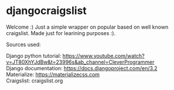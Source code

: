 # djangocraigslist

Welcome :)
Just a simple wrapper on popular based on well known craigslist. Made just for learining purposes :).

Sources used:

Django python tutorial: https://www.youtube.com/watch?v=JT80XhYJdBw&t=23996s&ab_channel=CleverProgrammer <br />
Django documentation: https://docs.djangoproject.com/en/3.2 <br />
Materialize: https://materializecss.com <br />
Craigslist: craigslist.org <br />
